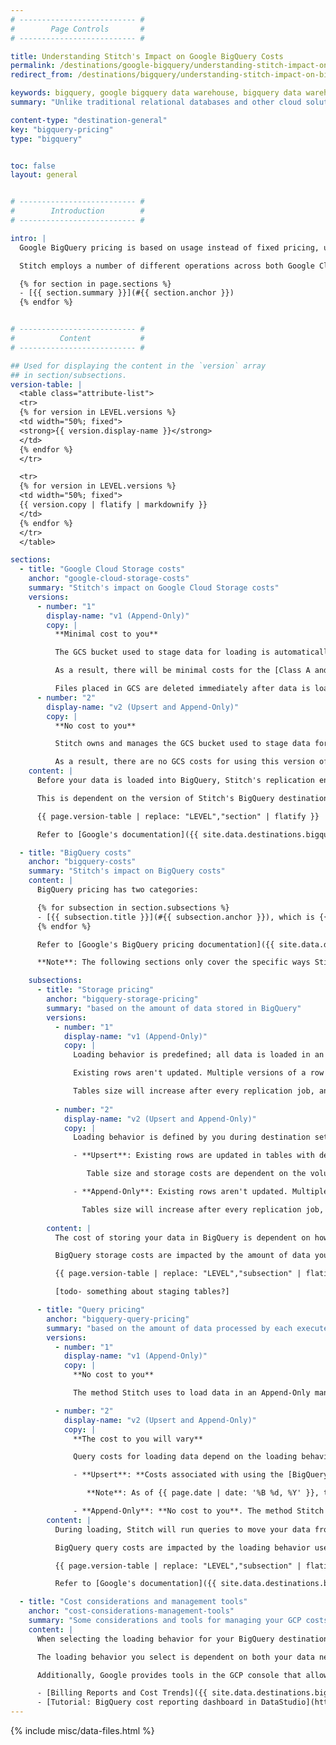 ```yaml
---
# -------------------------- #
#        Page Controls       #
# -------------------------- #

title: Understanding Stitch's Impact on Google BigQuery Costs
permalink: /destinations/google-bigquery/understanding-stitch-impact-on-bigquery-costs
redirect_from: /destinations/bigquery/understanding-stitch-impact-on-bigquery-costs

keywords: bigquery, google bigquery data warehouse, bigquery data warehouse, bigquery etl, etl to bigquery
summary: "Unlike traditional relational databases and other cloud solutions, Google BigQuery pricing isn't fixed-rate: it's based on usage. The goal of this article is to help you better understand how your data warehousing costs will be impacted by using Stitch's BigQuery destination so you can make an informed decision."

content-type: "destination-general"
key: "bigquery-pricing"
type: "bigquery"


toc: false
layout: general


# -------------------------- #
#        Introduction        #
# -------------------------- #

intro: |
  Google BigQuery pricing is based on usage instead of fixed pricing, unlike traditional relational databases and other cloud solutions. Because of this, it can be difficult to estimate the cost of using a BigQuery destination with Stitch.

  Stitch employs a number of different operations across both Google Cloud Storage (GCS) and BigQuery as part of the replication process, which can impact your costs in several areas of Google Cloud Platform (GCP). In this article, we'll cover:

  {% for section in page.sections %}
  - [{{ section.summary }}](#{{ section.anchor }})
  {% endfor %}


# -------------------------- #
#          Content           #
# -------------------------- #

## Used for displaying the content in the `version` array
## in section/subsections.
version-table: |
  <table class="attribute-list">
  <tr>
  {% for version in LEVEL.versions %}
  <td width="50%; fixed">
  <strong>{{ version.display-name }}</strong>
  </td>
  {% endfor %}
  </tr>

  <tr>
  {% for version in LEVEL.versions %}
  <td width="50%; fixed">
  {{ version.copy | flatify | markdownify }}
  </td>
  {% endfor %}
  </tr>
  </table>

sections:
  - title: "Google Cloud Storage costs"
    anchor: "google-cloud-storage-costs"
    summary: "Stitch's impact on Google Cloud Storage costs"
    versions:
      - number: "1"
        display-name: "v1 (Append-Only)"
        copy: |
          **Minimal cost to you**

          The GCS bucket used to stage data for loading is automatically created by Stitch, but owned by you.

          As a result, there will be minimal costs for the [Class A and B API calls](https://cloud.google.com/storage/pricing){:target="new"} Stitch makes during the replication process.

          Files placed in GCS are deleted immediately after data is loaded into BigQuery, so storage costs for the GCS bucket should be minimal.
      - number: "2"
        display-name: "v2 (Upsert and Append-Only)"
        copy: |
          **No cost to you**

          Stitch owns and manages the GCS bucket used to stage data for loading to BigQuery.

          As a result, there are no GCS costs for using this version of Stitch's BigQuery destination.
    content: |
      Before your data is loaded into BigQuery, Stitch's replication engine will replicate, process, and prepare data from your various integrations and temporarily move it into a Google Cloud Storage (GCS) bucket. There isn't a cost for moving data into a GCS bucket, but there may be operational costs for handling data placed there.

      This is dependent on the version of Stitch's BigQuery destination you're using:

      {{ page.version-table | replace: "LEVEL","section" | flatify }}

      Refer to [Google's documentation]({{ site.data.destinations.bigquery.resource-links.storage-pricing }}){:target="new"} for more info on Google's Cloud Storage pricing model.

  - title: "BigQuery costs"
    anchor: "bigquery-costs"
    summary: "Stitch's impact on BigQuery costs"
    content: |
      BigQuery pricing has two categories:

      {% for subsection in section.subsections %}
      - [{{ subsection.title }}](#{{ subsection.anchor }}), which is {{ subsection.summary }}
      {% endfor %}

      Refer to [Google's BigQuery pricing documentation]({{ site.data.destinations.bigquery.resource-links.pricing }}){:target="new"} for more info.

      **Note**: The following sections only cover the specific ways Stitch can impact BigQuery costs.

    subsections:
      - title: "Storage pricing"
        anchor: "bigquery-storage-pricing"
        summary: "based on the amount of data stored in BigQuery"
        versions:
          - number: "1"
            display-name: "v1 (Append-Only)"
            copy: |
              Loading behavior is predefined; all data is loaded in an Append-Only manner. 

              Existing rows aren't updated. Multiple versions of a row can exist in a table, creating a log of how a row changed over time.

              Tables size will increase after every replication job, and increase storage costs as a result.
              
          - number: "2"
            display-name: "v2 (Upsert and Append-Only)"
            copy: |
              Loading behavior is defined by you during destination setup:

              - **Upsert**: Existing rows are updated in tables with defined Primary Keys. A single version of a row will exist in the table.

                 Table size and storage costs are dependent on the volume of new records added in the source.

              - **Append-Only**: Existing rows aren't updated. Multiple versions of a row can exist in a table, creating a log of how a row changed over time.

                Tables size will increase after every replication job, and increase storage costs as a result.
              
        content: |
          The cost of storing your data in BigQuery is dependent on how much data is replicated into the destination.

          BigQuery storage costs are impacted by the amount of data you replicated and the loading behavior used by the destination.

          {{ page.version-table | replace: "LEVEL","subsection" | flatify }}

          [todo- something about staging tables?]

      - title: "Query pricing"
        anchor: "bigquery-query-pricing"
        summary: "based on the amount of data processed by each executed query"
        versions:
          - number: "1"
            display-name: "v1 (Append-Only)"
            copy: |
              **No cost to you**

              The method Stitch uses to load data in an Append-Only manner is considered free under BigQuery's pricing model.

          - number: "2"
            display-name: "v2 (Upsert and Append-Only)"
            copy: |
              **The cost to you will vary**

              Query costs for loading data depend on the loading behavior you select during destination setup:

              - **Upsert**: **Costs associated with using the [BigQuery Data Manipulation Language (DML) function]({{ site.data.destinations.bigquery.resource-links.dml }}){:target="new"}**. Google charges for queries based on the number of bytes processed, or bytes read. Additionally, Google imposes [a minimum processing requirement]({{ site.data.destinations.bigquery.resource-links.on-demand-pricing }}){:target="new"} of 10MB per table referenced by the query, and with a minimum 10MB data processed per query.

                 **Note**: As of {{ page.date | date: '%B %d, %Y' }}, this information is correct. Refer to [Google's pricing documentation]({{ site.data.destinations.bigquery.resource-links.dml-pricing }}){:target="new"} for the most up-to-date information, and [let us know]({{ site.github_issues }}){:target="new"} if something is outdated.

              - **Append-Only**: **No cost to you**. The method Stitch uses to load data in an Append-Only manner is considered free under BigQuery's pricing model.
        content: |
          During loading, Stitch will run queries to move your data from the GCS bucket to BigQuery.

          BigQuery query costs are impacted by the loading behavior used by the destination.

          {{ page.version-table | replace: "LEVEL","subsection" | flatify }}

          Refer to [Google's documentation]({{ site.data.destinations.bigquery.resource-links.on-demand-pricing }}){:target="new"}  for more info on BigQuery query pricing.

  - title: "Cost considerations and management tools"
    anchor: "cost-considerations-management-tools"
    summary: "Some considerations and tools for managing your GCP costs"
    content: |
      When selecting the loading behavior for your BigQuery destination, we recommend keeping your BigQuery budget in mind. Understanding how Stitch can impact your costs will allow you to make an informed decision.

      The loading behavior you select is dependent on both your data needs and BigQuery budget. While we can't recommend one behavior type over another, we do recommend using **Append-Only** loading if BigQuery costs will be a concern. This recommendation is based on how [Google bills for the queries Stitch uses to load using **Upsert**](#bigquery-query-pricing).

      Additionally, Google provides tools in the GCP console that allow you to monitor and manage your costs:

      - [Billing Reports and Cost Trends]({{ site.data.destinations.bigquery.resource-links.billing-reports }}){:target="new"}
      - [Tutorial: BigQuery cost reporting dashboard in DataStudio](https://cloud.google.com/blog/products/data-analytics/taking-a-practical-approach-to-bigquery-cost-monitoring){:target="new"}
---
```

{% include misc/data-files.html %}